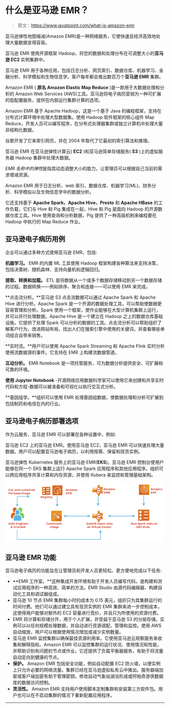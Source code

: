 # 什么是亚马逊 EMR？

> 原文：<https://www.javatpoint.com/what-is-amazon-emr>

亚马逊弹性地图缩减(Amazon EMR)是一种网络服务，它使快速且经济高效地处理大量数据变得容易。

亚马逊 EMR 使用开源框架 Hadoop，将您的数据和处理分布在可调整大小的**亚马逊 EC2** 实例集群中。

亚马逊 EMR 用于各种应用，包括日志分析、网页索引、数据仓库、机器学习、金融分析、科学模拟和生物信息学。客户每年都会推出数百万个**亚马逊 EMR** 集群。

Amazon EMR ( **原名 Amazon Elastic Map Reduce** )是一款用于大数据处理和分析的 Amazon Web Services (AWS)工具。亚马逊将电子病历营销为一种可扩展的低配置服务，提供在内部运行集群计算的选项。

Amazon EMR 基于 Apache Hadoop，这是一个基于 Java 的编程框架，支持在分布式计算环境中处理大型数据集。使用 Hadoop 软件框架的核心组件 Map Reduce，开发人员可以编写程序，在分布式处理器集群或独立计算机中处理大量非结构化数据。

谷歌开发了它来索引网页，并在 2004 年取代了它最初的索引算法和推理。

亚马逊 EMR 在亚马逊弹性计算云( **EC2** )和亚马逊简单存储服务( **S3** )上的虚拟服务器 Hadoop 集群中处理大数据。

*EMR 名称中的弹性*是指其动态调整大小的能力，让管理员可以根据自己当前的需求增减资源。

Amazon EMR 用于日志分析、web 索引、数据仓库、机器学习(ML)、财务分析、科学模拟以及生物信息学中的数据分析。

它还支持基于 **Apache Spark、Apache Hive、Presto** 和 **Apache HBase** 的工作负载，它们与 Hive 和 Pig 集成在一起，Hive 和 Pig 是面向 Hadoop 的开源数据仓库工具。Hive 使用查询和分析数据，Pig 提供了一种高级机制来编程要在 Hadoop 中执行的 Map Reduce 作业。

## 亚马逊电子病历用例

企业可以通过多种方式使用亚马逊 EMR，包括:

**机器学习。** EMR 的内置 ML 工具使用 Hadoop 框架构建各种算法来支持决策，包括决策树、随机森林、支持向量机和逻辑回归。

**提取、转换和加载。** ETL 是将数据从一个或多个数据存储移动到另一个数据存储的过程。数据转换——例如排序、聚合和连接——可以使用 EMR 来完成。

**点击流分析。**亚马逊 S3 点击流数据可以通过 Apache Spark 和 Apache Hive 进行分析。Apache Spark 是一个开源的数据处理工具，可以帮助使数据更容易管理和分析。Spark 使用一个框架，使作业能够在大型计算机集群上运行，并可以并行处理数据。Apache Hive 是一个建立在 Hadoop 之上的数据仓库基础设施，它提供了处理 Spark 可以分析的数据的工具。点击流分析可以帮助组织了解客户行为，改进网站布局，找出人们在搜索引擎中使用的关键词，并查看哪些单词组合会带来销售。

**实时流。**用户可以使用 Apache Spark Streaming 和 Apache Flink 实时分析使用流数据源的事件。它支持在 EMR 上构建流数据管道。

**互动分析。** EMR Notebook 是一项托管服务，可为数据分析提供安全、可扩展和可靠的环境。

**使用 Jupyter Notebook** -开源网络应用数据科学家可以使用它来创建和共享实时代码和方程-数据可以被准备和可视化以执行交互式分析。

**基因组学。**组织可以使用 EMR 处理基因组数据，使数据处理和分析可扩展到包括制药和电信在内的行业。

## 亚马逊电子病历部署选项

作为云服务，亚马逊 EMR 可以部署在各种设置中，例如:

亚马逊 EC2 上的亚马逊 EMR。使用亚马逊 EC2，亚马逊 EMR 可以快速处理大量数据。用户可以配置亚马逊电子病历，以利用按需、保留和现货实例。

亚马逊弹性 Kubernetes 服务上的亚马逊 EMR(**EKS**)。亚马逊 EMR 控制台使用户能够在同一个 EKS 集群上运行 Apache Spark 应用程序和其他应用程序。组织可以跨应用程序共享计算和内存资源，并使用 Kubera 来监控和管理基础架构。

![What is Amazon EMR](img/56657cd2ab80b8503c58f68cbc694a89.png)

## 亚马逊 EMR 功能

亚马逊电子病历的功能旨在让管理员和开发人员更轻松、更方便地完成以下任务:

*   **EMR 工作室。**这种集成开发环境有助于开发人员编写代码，是构建和测试应用程序的一种高效、简单的方法。EMR Studio 由源代码编辑器、构建自动化工具和调试器组成。
*   亚马逊 10 节点 EMR 集群每小时的成本为 0.15 美元，组织只为其集群运行的时间付费。他们可以通过建立具有现货实例的 EMR 集群来进一步控制成本，这使得用户能够对额外的 EC2 容量进行竞价，并且只为所使用的资源付费。
*   EMR 将计算和存储分开，用于个人扩展，并受益于亚马逊 S3 的分层存储。实例可以以任何规模处理数据，并自动进行资源调配、管理和监控。使用 AWS 自动缩放，用户可以根据使用情况增加或减少实例数量。
*   亚马逊 EMR 监控集群以确保最佳资源利用率。它使用亚马逊云观察服务来收集和解释指标。Amazon EMR 可以监控集群的运行状况、使用情况和性能，并帮助识别有问题的节点或作业。它还提供了负载平衡器服务，有助于将流量自动定向到健康的节点。
*   **保护。** Amazon EMR 包括安全功能，例如自动配置 EC2 防火墙，以便实例上只允许必要的网络流量。集群已经在亚马逊虚拟私有云中推出。服务器端加密或客户端加密有助于管理密钥。修改自动气象站湖泊形成或阿帕奇游侠数据库的数据访问控制。
*   **灵活性。** Amazon EMR 支持用户使用脚本定制集群和安装第三方软件包。用户也可以在不启动集群的情况下重新配置应用程序。

* * *